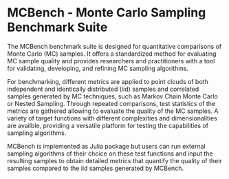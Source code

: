 # MCBench - Monte Carlo Sampling Benchmark Suite

The MCBench benchmark suite is designed for quantitative comparisons of Monte Carlo (MC) samples. It offers a standardized method for evaluating MC sample quality and provides researchers and practitioners with a tool for validating, developing, and refining MC sampling algorithms.

For benchmarking, different metrics are applied to point clouds of both independent and identically distributed (iid) samples and correlated samples generated by MC techniques, such as Markov Chain Monte Carlo or Nested Sampling. Through repeated comparisons, test statistics of the metrics are gathered allowing to evaluate the quality of the MC samples. A variety of target functions with different complexities and dimensionalities are availble, providing a versatile platform for testing the capabilities of sampling algorithms.

MCBench is implemented as Julia package but users can run external sampling algorithms of their choice on these test functions and input the resulting samples to obtain detailed metrics that quantify the quality of their samples compared to the iid samples generated by MCBench.